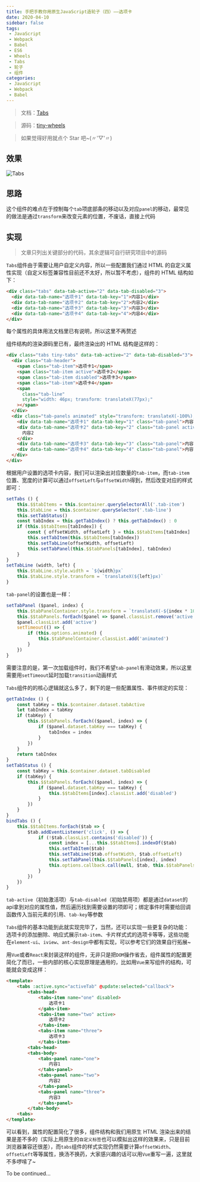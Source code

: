 ```yaml
---
title: 手把手教你用原生JavaScript造轮子（四）——选项卡
date: 2020-04-10
sidebar: false
tags:
 - JavaScript
 - Webpack
 - Babel
 - ES6
 - Wheels
 - Tabs
 - 轮子
 - 组件
categories:
 - JavaScript
 - Webpack
 - Babel
---
```


<!-- # Tabs 选项卡 -->

> 文档：[Tabs](https://csdoker.github.io/tiny-wheels/components/tabs.html#%E5%9F%BA%E7%A1%80%E7%94%A8%E6%B3%95)

> 源码：[tiny-wheels](https://github.com/csdoker/tiny-wheels)

> 如果觉得好用就点个 Star 吧~(〃'▽'〃)

<!-- more -->

## 效果

![Tabs](https://i.loli.net/2020/04/10/B3mtVMb92S7FA4R.gif)

## 思路

这个组件的难点在于控制每个`tab`项底部条的移动以及对应`panel`的移动，最常见的做法是通过`transform`来改变元素的位置，不废话，直接上代码

## 实现

> 文章只列出关键部分的代码，其余逻辑可自行研究项目中的源码

`Tabs`组件由于需要让用户自定义内容，所以一些配置我们通过 HTML 的自定义属性实现（自定义标签兼容性目前还不太好，所以暂不考虑），组件的 HTML 结构如下：

```html
<div class="tabs" data-tab-active="2" data-tab-disabled="3">
  <div data-tab-name="选项卡1" data-tab-key="1">内容1</div>
  <div data-tab-name="选项卡2" data-tab-key="2">内容2</div>
  <div data-tab-name="选项卡3" data-tab-key="3">内容3</div>
  <div data-tab-name="选项卡4" data-tab-key="4">内容4</div>
</div>
```

每个属性的具体用法文档里已有说明，所以这里不再赘述

组件结构的渲染源码里已有，最终渲染出的 HTML 结构是这样的：

```html
<div class="tabs tiny-tabs" data-tab-active="2" data-tab-disabled="3">
  <div class="tab-header">
    <span class="tab-item">选项卡1</span>
    <span class="tab-item active">选项卡2</span>
    <span class="tab-item disabled">选项卡3</span>
    <span class="tab-item">选项卡4</span>
    <span
      class="tab-line"
      style="width: 46px; transform: translateX(77px);"
    ></span>
  </div>
  <div class="tab-panels animated" style="transform: translateX(-100%);">
    <div data-tab-name="选项卡1" data-tab-key="1" class="tab-panel">内容1</div>
    <div data-tab-name="选项卡2" data-tab-key="2" class="tab-panel active">
      内容2
    </div>
    <div data-tab-name="选项卡3" data-tab-key="3" class="tab-panel">内容3</div>
    <div data-tab-name="选项卡4" data-tab-key="4" class="tab-panel">内容4</div>
  </div>
</div>
```

根据用户设置的选项卡内容，我们可以渲染出对应数量的`tab-item`，而`tab-item`位置、宽度的计算可以通过`offsetLeft`与`offsetWidth`得到，然后改变对应的样式即可：

```javascript
setTabs () {
    this.$$tabItems = this.$container.querySelectorAll('.tab-item')
    this.$tabLine = this.$container.querySelector('.tab-line')
    this.setTabStatus()
    const tabIndex = this.getTabIndex() ? this.getTabIndex() : 0
    if (this.$$tabItems[tabIndex]) {
        const { offsetWidth, offsetLeft } = this.$$tabItems[tabIndex]
        this.setTabItem(this.$$tabItems[tabIndex])
        this.setTabLine(offsetWidth, offsetLeft)
        this.setTabPanel(this.$$tabPanels[tabIndex], tabIndex)
    }
}
setTabLine (width, left) {
    this.$tabLine.style.width = `${width}px`
    this.$tabLine.style.transform = `translateX(${left}px)`
}
```

`tab-panel`的设置也是一样：

```javascript
setTabPanel ($panel, index) {
    this.$tabPanelContainer.style.transform = `translateX(-${index * 100}%)`
    this.$$tabPanels.forEach($panel => $panel.classList.remove('active'))
    $panel.classList.add('active')
    setTimeout(() => {
        if (this.options.animated) {
            this.$tabPanelContainer.classList.add('animated')
        }
    })
}
```

需要注意的是，第一次加载组件时，我们不希望`tab-panel`有滑动效果，所以这里需要用`setTimeout`延时加载`transition`动画样式

`Tabs`组件的的核心逻辑就这么多了，剩下的是一些配置属性、事件绑定的实现：

```javascript
getTabIndex () {
    const tabKey = this.$container.dataset.tabActive
    let tabIndex = tabKey
    if (tabKey) {
        this.$$tabPanels.forEach(($panel, index) => {
            if ($panel.dataset.tabKey === tabKey) {
                tabIndex = index
            }
        })
    }
    return tabIndex
}
setTabStatus () {
    const tabKey = this.$container.dataset.tabDisabled
    if (tabKey) {
        this.$$tabPanels.forEach(($panel, index) => {
            if ($panel.dataset.tabKey === tabKey) {
                this.$$tabItems[index].classList.add('disabled')
            }
        })
    }
}
bindTabs () {
    this.$$tabItems.forEach($tab => {
        $tab.addEventListener('click', () => {
            if (!$tab.classList.contains('disabled')) {
                const index = [...this.$$tabItems].indexOf($tab)
                this.setTabItem($tab)
                this.setTabLine($tab.offsetWidth, $tab.offsetLeft)
                this.setTabPanel(this.$$tabPanels[index], index)
                this.options.callback.call(null, $tab, this.$$tabPanels[index].dataset.tabKey)
            }
        })
    })
}
```

`tab-active`（初始激活项）与`tab-disabled`（初始禁用项）都是通过`dataset`的api拿到对应的属性值，然后遍历找到需要设置的项即可；绑定事件时需要给回调函数传入当前元素的引用、`tab-key`等参数

`Tabs`组件的基本功能到此就实现完毕了，当然，还可以实现一些更复杂的功能：选项卡的添加删除、响应式展示`tab-item`、卡片样式式的选项卡等等，这些功能在`element-ui`、`iview`、`ant-design`中都有实现，可以参考它们的效果自行拓展~

用`Vue`或者`React`来封装这样的组件，无非只是把`DOM`操作省去，组件属性的配置更简化了而已，一些内部的核心实现原理是通用的，比如用`Vue`来写组件的结构，可能就会变成这样：

```html
<template>
    <tabs :active.sync="activeTab" @update:selected="callback">
        <tabs-head>
            <tabs-item name="one" disabled>
                选项卡1
            </gabs-item>
            <tabs-item name="two" active>
                选项卡2
            </tabs-item>
            <tabs-item name="three">
                选项卡3
            </tabs-item>
        <tabs-head>
        <tabs-body>
            <tabs-panel name="one">
                内容1
            </tabs-panel>
            <tabs-panel name="two">
                内容2
            </tabs-panel>
            <tabs-panel name="three">
                内容3
            </tabs-panel>
        </tabs-body>
    <tabs>
</template>
```

可以看到，属性的配置简化了很多，组件结构和我们用原生 HTML 渲染出来的结果是差不多的（实际上用原生的`自定义标签`也可以模拟出这样的效果来，只是目前浏览器兼容还很差），而`tabs`组件的样式实现仍然需要计算`offsetWidth`、`offsetLeft`等等属性，换汤不换药，大家感兴趣的话可以用`Vue`重写一遍，这里就不多啰嗦了~

To be continued...
